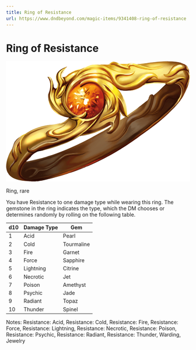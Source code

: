 ```yaml
---
title: Ring of Resistance
url: https://www.dndbeyond.com/magic-items/9341408-ring-of-resistance
---
```


# Ring of Resistance

![Ring of Resistance](ring-of-resistance.png)

Ring, rare

You have Resistance to one damage type while wearing this ring. The gemstone in the ring indicates the type, which the DM chooses or determines randomly by rolling on the following table.

| d10 | Damage Type | Gem |
|---|---|---|
| 1 | Acid | Pearl |
| 2 | Cold | Tourmaline |
| 3 | Fire | Garnet |
| 4 | Force | Sapphire |
| 5 | Lightning | Citrine |
| 6 | Necrotic | Jet |
| 7 | Poison | Amethyst |
| 8 | Psychic | Jade |
| 9 | Radiant | Topaz |
| 10 | Thunder | Spinel |


Notes: Resistance: Acid, Resistance: Cold, Resistance: Fire, Resistance: Force, Resistance: Lightning, Resistance: Necrotic, Resistance: Poison, Resistance: Psychic, Resistance: Radiant, Resistance: Thunder, Warding, Jewelry